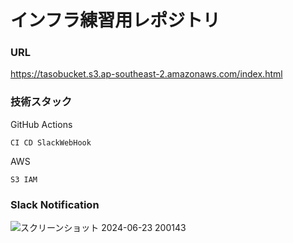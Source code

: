 # インフラ練習用レポジトリ

### URL
https://tasobucket.s3.ap-southeast-2.amazonaws.com/index.html

### 技術スタック
GitHub Actions  

    CI CD SlackWebHook  
AWS  

    S3 IAM  

### Slack Notification

![スクリーンショット 2024-06-23 200143](https://github.com/yatami38/tasosite/assets/110647327/d3585b9e-d28d-445a-b70f-fcebb56b921b)